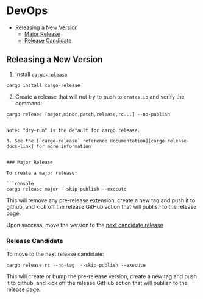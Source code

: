 # DevOps

<!---toc start-->
   * [Releasing a New Version](#releasing-a-new-version)
      * [Major Release](#major-release)
      * [Release Candidate](#release-candidate)

<!---toc end-->

## Releasing a New Version

1. Install [`cargo-release`][cargo-release-link]

```console
cargo install cargo-release
```

2. Create a release that will not try to push to `crates.io` and verify the command:

```console
cargo release [major,minor,patch,release,rc...] --no-publish
``

Note: "dry-run" is the default for cargo release.

3. See the [`cargo-release` reference documentation][cargo-release-docs-link] for more information


### Major Release

To create a major release:

```console
cargo release major --skip-publish --execute
```

This will remove any pre-release extension, create a new tag and push it to github, and kick off the release GitHub action that will publish to the release page.

Upon success, move the version to the [next candidate release](#release-candidate)

### Release Candidate

To move to the next release candidate:

```console
cargo release rc --no-tag  --skip-publish --execute
```

This will create or bump the pre-release version, create a new tag and push it to github, and kick off the release GitHub action that will publish to the release page.

[cargo-release-link]:      https://github.com/crate-ci/cargo-release
[cargo-release-docs-link]: https://github.com/crate-ci/cargo-release/blob/master/docs/reference.md

